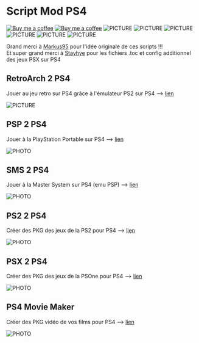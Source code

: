 # Script Mod PS4
[![Buy me a coffee](https://img.shields.io/badge/Donate-Paypal-blue.svg)](https://www.paypal.com/paypalme/chronoss01)  [![Buy me a coffee](https://img.shields.io/badge/Donate-Kofi-orange.svg)](https://ko-fi.com/chronoss)  ![PICTURE](https://img.shields.io/github/downloads/chronoss09/Script-Mod-PS4/total)  ![PICTURE](https://img.shields.io/github/downloads/chronoss09/Script-Mod-PS4/psx_ps4/total)  ![PICTURE](https://img.shields.io/github/downloads/chronoss09/Script-Mod-PS4/ps2_ps4/total)  ![PICTURE](https://img.shields.io/github/downloads/chronoss09/Script-Mod-PS4/sms_ps4/total)  ![PICTURE](https://img.shields.io/github/downloads/chronoss09/Script-Mod-PS4/psp_ps4/total)  ![PICTURE](https://img.shields.io/github/downloads/chronoss09/Script-Mod-PS4/retro_ps2/total) 

Grand merci à [Markus95](https://twitter.com/Markus00095) pour l'idée originale de ces scripts !!!  
Et super grand merci à [Stayhye](https://www.psx-place.com/members/33996/) pour les fichiers .toc et config additionnel des jeux PSX sur PS4


## RetroArch 2 PS4

Jouer au jeu retro sur PS4 grâce à l'émulateur PS2 sur PS4 --> [lien](https://github.com/chronoss09/Script-Mod-PS4/releases/tag/retro_ps2)

![PICTURE](https://github.com/chronoss09/Script-Mod-PS4/blob/main/Retro2PS4.PNG)


## PSP 2 PS4
Jouer à la PlayStation Portable sur PS4 --> [lien](https://github.com/chronoss09/Script-Mod-PS4/releases/tag/psp_ps4)

![PHOTO](https://github.com/chronoss09/Script-Mod-PS4/blob/main/PSP_2_PS4_v1.0%20fr.PNG)


## SMS 2 PS4
Jouer à la Master System sur PS4 (emu PSP) --> [lien](https://github.com/chronoss09/Script-Mod-PS4/releases/tag/sms_ps4)

![PHOTO](https://github.com/chronoss09/Script-Mod-PS4/blob/main/SMS%202%20PS4.PNG)


## PS2 2 PS4
Créer des PKG des jeux de la PS2 pour PS4 --> [lien](https://github.com/chronoss09/Script-Mod-PS4/releases/tag/ps2_ps4)

![PHOTO](https://github.com/chronoss09/Script-Mod-PS4/blob/main/PS22PS4.PNG)


## PSX 2 PS4
Créer des PKG des jeux de la PSOne pour PS4 --> [lien](https://github.com/chronoss09/Scrip-Mod-PS4/releases/tag/psx_ps4)

![PHOTO](https://github.com/chronoss09/Scrip-Mod-PS4/blob/main/PSX_2_PS4_v1.4%20mod%20fr.PNG)


## PS4 Movie Maker
Créer des PKG vidéo de vos films pour PS4 --> [lien](https://github.com/chronoss09/Scrip-Mod-PS4/releases/tag/ps4_movie)

![PHOTO](https://github.com/chronoss09/Scrip-Mod-PS4/blob/main/PS4_Movie_Maker_v1.0.PNG)
